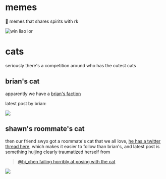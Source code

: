 # memes
🚜 memes that shares spirits with rk


![win liao lor](https://i.pinimg.com/originals/d9/f0/c6/d9f0c65605242817e5b32f4678f76840.jpg)


# cats

seriously there's a competition around who has the cutest cats

brian's cat
---
apparently we have a [brian's faction](https://twitter.com/brian_d_vaughn/status/1188653525556875264)

latest post by brian:

![](https://pbs.twimg.com/media/EH7yE-cVAAAkp4L?format=jpg&name=4096x4096)

shawn's roommate's cat
---
then our friend swyx got a roommate's cat that we all love, [he has a twitter thread here](https://twitter.com/swyx/status/1154385946575560705), which makes it easier to follow than brian's, and latest post is something huijing clearly traumatized herself from

> [@hj_chen failing horribly at posing with the cat](https://twitter.com/swyx/status/1186764423878381571)

![](https://pbs.twimg.com/media/EHg781MWoAAqkcH?format=jpg&name=4096x4096)
